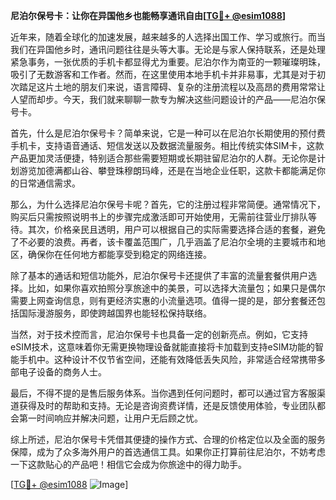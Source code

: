 **尼泊尔保号卡：让你在异国他乡也能畅享通讯自由[[TG💪+ @esim1088](https://t.me/s/esim1088)]**

近年来，随着全球化的加速发展，越来越多的人选择出国工作、学习或旅行。而当我们在异国他乡时，通讯问题往往是头等大事。无论是与家人保持联系，还是处理紧急事务，一张优质的手机卡都显得尤为重要。尼泊尔作为南亚的一颗璀璨明珠，吸引了无数游客和工作者。然而，在这里使用本地手机卡并非易事，尤其是对于初次踏足这片土地的朋友们来说，语言障碍、复杂的注册流程以及高昂的费用常常让人望而却步。今天，我们就来聊聊一款专为解决这些问题设计的产品——尼泊尔保号卡。

首先，什么是尼泊尔保号卡？简单来说，它是一种可以在尼泊尔长期使用的预付费手机卡，支持语音通话、短信发送以及数据流量服务。相比传统实体SIM卡，这款产品更加灵活便捷，特别适合那些需要短期或长期驻留尼泊尔的人群。无论你是计划游览加德满都山谷、攀登珠穆朗玛峰，还是在当地企业任职，这款卡都能满足你的日常通信需求。

那么，为什么选择尼泊尔保号卡呢？首先，它的注册过程非常简便。通常情况下，购买后只需按照说明书上的步骤完成激活即可开始使用，无需前往营业厅排队等待。其次，价格亲民且透明，用户可以根据自己的实际需要选择合适的套餐，避免了不必要的浪费。再者，该卡覆盖范围广，几乎涵盖了尼泊尔全境的主要城市和地区，确保你在任何地方都能享受到稳定的网络连接。

除了基本的通话和短信功能外，尼泊尔保号卡还提供了丰富的流量套餐供用户选择。比如，如果你喜欢拍照分享旅途中的美景，可以选择大流量包；如果只是偶尔需要上网查询信息，则有更经济实惠的小流量选项。值得一提的是，部分套餐还包括国际漫游服务，即使跨越国界也能轻松保持联络。

当然，对于技术控而言，尼泊尔保号卡也具备一定的创新亮点。例如，它支持eSIM技术，这意味着你无需更换物理设备就能直接将卡加载到支持eSIM功能的智能手机中。这种设计不仅节省空间，还能有效降低丢失风险，非常适合经常携带多部电子设备的商务人士。

最后，不得不提的是售后服务体系。当你遇到任何问题时，都可以通过官方客服渠道获得及时的帮助和支持。无论是咨询资费详情，还是反馈使用体验，专业团队都会第一时间响应并解决问题，让用户无后顾之忧。

综上所述，尼泊尔保号卡凭借其便捷的操作方式、合理的价格定位以及全面的服务保障，成为了众多海外用户的首选通信工具。如果你正打算前往尼泊尔，不妨考虑一下这款贴心的产品吧！相信它会成为你旅途中的得力助手。

[[TG💪+ @esim1088](https://t.me/s/esim1088) ![Image](https://i.postimg.cc/4NQfJmqS/Snipaste-2025-05-13-00-14-12.png)]